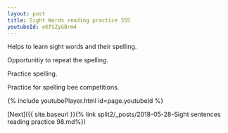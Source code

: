 ```yaml
---
layout: post
title: Sight Words reading practice 355
youtubeId: eKfSZyGBrm4
---
```

 
 
Helps to learn sight words and their spelling.

Opportunitiy to repeat the spelling. 

Practice spelling. 
 
Practice for spelling bee competitions. 
 
{% include youtubePlayer.html id=page.youtubeId %}
 
 

[Next]({{ site.baseurl }}{% link  split2/_posts/2018-05-28-Sight sentences reading practice 98.md%})
 
